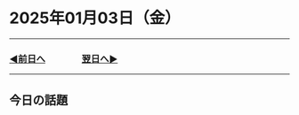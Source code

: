 # 2025年01月03日（金）

---

### [◀️前日へ](https://github.com/yuasys/chatty-journal/blob/main/2025/01/2025-01-02.md)&emsp;&emsp;&emsp;&emsp;[翌日へ▶️](https://github.com/yuasys/chatty-journal/blob/main/2025/01/2025-01-04.md)

---

## 今日の話題
